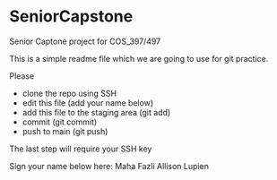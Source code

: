 # SeniorCapstone
Senior Captone project for COS_397/497


This is a simple readme file which we are going to use for git practice.

Please
 - clone the repo using SSH
 - edit this file (add your name below)
 - add this file to the staging area (git add)
 - commit (git commit)
 - push to main (git push)

The last step will require your SSH key

Sign your name below here:
Maha Fazli
Allison Lupien